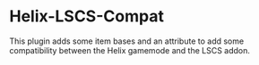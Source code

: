 # Helix-LSCS-Compat
This plugin adds some item bases and an attribute to add some compatibility between the Helix gamemode and the LSCS addon.
